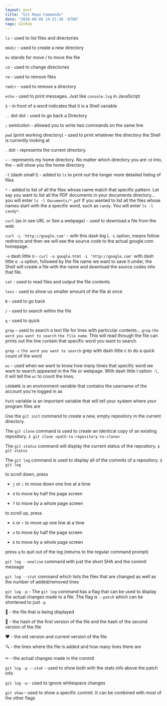 ```yaml
---
layout: post
title: "Git Repo Commands"
date: "2018-09-09 14:21:30 -0700"
tags: GitHub
---
```


`ls` - used to list files and directories

`mkdir` - used to create a new directory

`mv` stands for move / to move the file

`cd` - used to change directories

`rm` - used to remove files

`rmdir` - used to remove a directory

`echo` - used to print messages. Just like `console.log` in JavaScript

`$` - in front of a word indicates that it is a Shell variable

`..` dot dot - used to go back a Directory

`;` semicolon - allowed you to write two commands on the same line

`pwd` (print working directory) - used to print whatever the directory the Shell is currently looking at

`.` dot - represents the current directory

`~` - represents my home directory. No matter which directory you are `cd` into, the `~` will show you the home directory

`-l` (dash small l) - added to `ls` to print out the longer more detailed listing of files

`*` - added to list of all the files whose name match that specific pattern. Let say you want to list all the PDF documents in your documents directory... you will enter `ls -l Documents/*.pdf` If you wanted to list all the files whose names start with the a specific word, such as `candy`. You will enter `ls -l candy*`.

`curl` (as in see URL or See a webpage) - used to download a file from the web

`curl -L 'http://google.com'` - with this dash big L `-L` option, means follow redirects and then we will see the source code to the actual google.com homepage.

`-o` dash little o - `curl -o google.html -L 'http://google.com'`  with dash little o `-o` option, followed by the file name we want to save it under, the Shell will create a file with the name and download the source codes into that file.

`cat` - used to read files and output the file contents

`less` - used to show us smaller amount of the file at once

`B` - used to go back

`/` - used to search within the file

`q` - used to quick

`grep` - used to search a text file for lines with particular contents... `grep` `the word you want to search` `the file name`. This will read through the file can prints out the line contain that specific word you want to search.

`grep` `-c` `the word you want to search` grep with dash little c to do a quick count of the word

`wc` - used when we want to know how many times that specific word we want to search appeared in the file or webpage. With dash little l option `-l`, it will tell the `wc` to count the lines.

`LOGNAME` is an environment variable that contains the username of the account you're logged in as

`Path` variable is an important variable that will tell your system where your program files are

Use the `git init` command to create a new, empty repository in the current directory.

The `git clone` command is used to create an identical copy of an existing repository. `$ git clone <path-to-repository-to-clone>`

The `git status` command will display the current status of the repository. `$ git status`

The `git log` command is used to display all of the commits of a repository. `$ git log`

to scroll down, press

  - `j` or `↓` to move down one line at a time

  - `d` to move by half the page screen

  - `f` to move by a whole page screen

to scroll up, press

  - `k` or `↑` to move _up_ one line at a time

  - `u` to move by half the page screen

  - `b` to move by a whole page screen

press `q` to quit out of the log (returns to the regular command prompt)

`git log --oneline` command with just the short SHA and the commit message

`git log --stat` command which lists the files that are changed as well as the number of added/removed lines

`git log -p` - The `git log` command has a flag that can be used to display the actual changes made to a file. The flag is `--patch` which can be shortened to just `-p`

🔵 - the file that is being displayed

🔶 - the hash of the first version of the file and the hash of the second version of the file

❤ - the old version and current version of the file

🔍 - the lines where the file is added and how many lines there are

✏ - the actual changes made in the commit

`git log -p --stat` - used to show both with the stats info above the patch info

`git log -w` - used to ignore whitespace changes

`git show` - used to show a specific commit. It can be combined with most of the other flags
